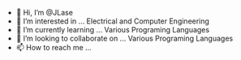 - 👋 Hi, I’m @JLase
- 👀 I’m interested in ... Electrical and Computer Engineering
- 🌱 I’m currently learning ... Various Programing Languages
- 💞️ I’m looking to collaborate on ... Various Programing Languages
- 📫 How to reach me ... 

<!---
JLase/JLase is a ✨ special ✨ repository because its `README.md` (this file) appears on your GitHub profile.
You can click the Preview link to take a look at your changes.
--->
